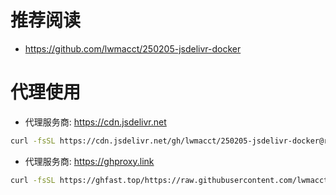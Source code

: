 # 推荐阅读
- https://github.com/lwmacct/250205-jsdelivr-docker

# 代理使用
- 代理服务商: https://cdn.jsdelivr.net
```bash
curl -fsSL https://cdn.jsdelivr.net/gh/lwmacct/250205-jsdelivr-docker@refs/heads/main/install.sh | DOWNLOAD_URL=https://mirrors.ustc.edu.cn/docker-ce bash;
```

- 代理服务商: https://ghproxy.link
```bash
curl -fsSL https://ghfast.top/https://raw.githubusercontent.com/lwmacct/250205-jsdelivr-docker/refs/heads/main/install.sh | DOWNLOAD_URL=https://mirrors.ustc.edu.cn/docker-ce bash;
```
